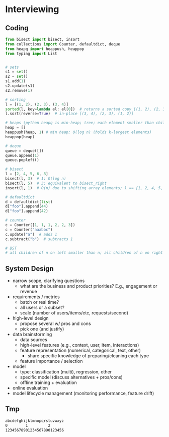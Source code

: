 # Interviewing

## Coding

```python
from bisect import bisect, insort
from collections import Counter, defaultdict, deque
from heapq import heappush, heappop
from typing import List


# sets
s1 = set()
s2 = set()
s1.add(1)
s2.update(s1)
s2.remove(1)

# sorting
l = [(1, 2), (2, 3), (3, 4)]
sorted(l, key=lambda el: el[0])  # returns a sorted copy [(1, 2), (2, 3), (3, 4)]
l.sort(reverse=True)  # in-place [(3, 4), (2, 3), (1, 2)]

# heaps (python heapq is min-heap; tree; each element smaller than children)
heap = []
heappush(heap, 1) # min heap; O(log n) (holds k-largest elements)
heappop(heap)

# deque
queue = deque([])
queue.append(1)
queue.popleft()

# bisect
l = [2, 4, 5, 6, 8]
bisect(l, 3)  # 1; O(log n)
bisect(l, 5)  # 3; equivalent to bisect_right
insort(l, 1)  # O(n) due to shifting array elements; l == [1, 2, 4, 5, 6, 8]

# defaultdict
d = defaultdict(list)
d["foo"].append(44)
d["foo"].append(42)

# counter
c = Counter([1, 1, 1, 2, 2, 3])
c = Counter("aaabbc")
c.update("a")  # adds 1
c.subtract("b")  # subtracts 1

# BST
# all children of n on left smaller than n; all children of n on right larger than n
```

## System Design

* narrow scope, clarifying questions
    * what are the business and product priorities?  E.g., engagement or revenue
* requirements / metrics
    * batch or real time?
    * all users or a subset?
    * scale (number of users/items/etc, requests/second)
* high-level design
    * propose several w/ pros and cons
    * pick one (and justify)
* data brainstorming
    * data sources
    * high-level features (e.g., context, user, item, interactions)
    * feature representation (numerical, categorical, text, other)
        * share specific knowledge of preparing/cleaning each type
    * feature importance / selection
* model
    * type: classification (multi), regression, other
    * specific model (discuss alternatives + pros/cons)
    * offline training + evaluation
* online evaluation
* model lifecycle management (monitoring performance, feature drift)

## Tmp

```txt
abcdefghijklmnopqrstuvwxyz
0        1         2
12345678901234567890123456
```
